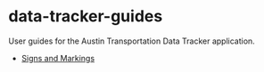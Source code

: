 # data-tracker-guides
User guides for the Austin Transportation Data Tracker application.

- [Signs and Markings](/signs_markings)